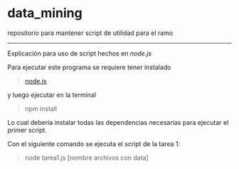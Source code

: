 data_mining
===========

repositorio para mantener script de utilidad para el ramo

------------------------------------------------------------
Explicación para uso de script hechos en *node.js*

Para ejecutar este programa se requiere tener instalado

> [node.js](http://nodejs.org/)

y luego ejecutar en la terminal

> npm install 

Lo cual debería instalar todas las dependencias necesarias para ejecutar el primer script.

Con el siguiente comando se ejecuta el script de la tarea 1:

> node tarea1.js [nombre archivos con data]

